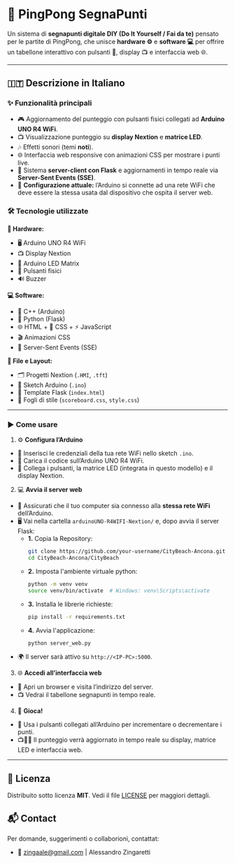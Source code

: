 # 🏓 PingPong SegnaPunti


Un sistema di **segnapunti digitale DIY (Do It Yourself / Fai da te)** pensato per le partite di PingPong, che unisce **hardware ⚙️** e **software 💻** per offrire un tabellone interattivo con pulsanti 🔘, display 📺 e interfaccia web 🌐.


---


## 🇮🇹 Descrizione in Italiano


### ✨ Funzionalità principali
- 🎮 Aggiornamento del punteggio con pulsanti fisici collegati ad **Arduino UNO R4 WiFi**.
- 📺 Visualizzazione punteggio su **display Nextion** e **matrice LED**.
- 🎶 Effetti sonori (temi **noti**).
- 🌐 Interfaccia web responsive con animazioni CSS per mostrare i punti live.
- 🔄 Sistema **server-client con Flask** e aggiornamenti in tempo reale via **Server-Sent Events (SSE)**.
- 📡 **Configurazione attuale:** l’Arduino si connette ad una rete WiFi che deve essere la stessa usata dal dispositivo che ospita il server web.


### 🛠️ Tecnologie utilizzate
**🔌 Hardware:**
- 🖥️ Arduino UNO R4 WiFi
- 📺 Display Nextion
- 🔲 Arduino LED Matrix
- 🔘 Pulsanti fisici
- 🔊 Buzzer


**💻 Software:**
- 📝 C++ (Arduino)
- 🐍 Python (Flask)
- 🌐 HTML + 🎨 CSS + ⚡ JavaScript
- 🎬 Animazioni CSS
- 🔄 Server-Sent Events (SSE)


**📂 File e Layout:**
- 🗂️ Progetti Nextion (`.HMI`, `.tft`)
- 💾 Sketch Arduino (`.ino`)
- 🧩 Template Flask (`index.html`)
- 🎨 Fogli di stile (`scoreboard.css`, `style.css`)

---

### ▶️ Come usare 
1. ⚙️ **Configura l’Arduino**
- 📡 Inserisci le credenziali della tua rete WiFi nello sketch `.ino`.
- 🔄 Carica il codice sull’Arduino UNO R4 WiFi.
- 🔌 Collega i pulsanti, la matrice LED (integrata in questo modello) e il display Nextion.


2. 💻 **Avvia il server web**
- 📡 Assicurati che il tuo computer sia connesso alla **stessa rete WiFi** dell’Arduino.
- 🖥️ Vai nella cartella `arduinoUNO-R4WIFI-Nextion/` e, dopo avvia il server Flask:
  - **1.** Copia la Repository:
    ```bash
    git clone https://github.com/your-username/CityBeach-Ancona.git
    cd CityBeach-Ancona/CityBeach
    ```
  - **2.** Imposta l'ambiente virtuale python:
    ```bash
    python -m venv venv
    source venv/bin/activate  # Windows: venv\Scripts\activate
    ```
  - **3.** Installa le librerie richieste:
    ```bash
    pip install -r requirements.txt
    ```
  - **4.** Avvia l'applicazione:
    ```bash
    python server_web.py
    ```
- 🌍 Il server sarà attivo su `http://<IP-PC>:5000`.



3. 🌐 **Accedi all’interfaccia web**
- 🔎 Apri un browser e visita l’indirizzo del server.
- 📺 Vedrai il tabellone segnapunti in tempo reale.



4. 🏓 **Gioca!**
- 🔘 Usa i pulsanti collegati all’Arduino per incrementare o decrementare i punti.
- 📺🔲🌐 Il punteggio verrà aggiornato in tempo reale su display, matrice LED e interfaccia web.


---


## 📜 Licenza

Distribuito sotto licenza **MIT**. Vedi il file [LICENSE](./LICENSE) per maggiori dettagli.

## 📬 Contact

Per domande, suggerimenti o collaborioni, contattat:

- 📧 zingaale@gmail.com  | Alessandro Zingaretti